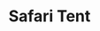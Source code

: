 ---
title: Safari Tent
slug: safari-tent
summary: Immerse yourself in the ideal blend of camping and comfort with our charming safari tent. A cozy double bed and all the essentials needed to create an unforgettable stay amidst nature's splendor.
image: /images/accommodation/safari-tent/card.webp
banner: /images/accommodation/safari-tent/banner.webp
seo_title: Safari Tent
seo_description: Immerse yourself in the ideal blend of camping and comfort with our charming safari tent. A cozy double bed and all the essentials needed to create an unforgettable stay amidst nature's splendor.
seo_image: src/images/accommodation/safari-tent/safaritent1.webp
published: true
features: [Double bed, Comfortable bedding, Towels available, Electricity in the tent, Access to all facilities]
gallery:
- src: /images/accommodation/safari-tent/safaritent1.webp
  alt: Safari Tent Overview
- src: /images/accommodation/safari-tent/safaritent2.webp
  alt: Safari Tent Interior
- src: /images/accommodation/safari-tent/safaritent3.webp
  alt: Safari Tent Exterior
- src: /images/accommodation/safari-tent/safaritent4.webp
  alt: Safari Tent Night
- src: /images/accommodation/safari-tent/safaritent5.webp
  alt: Safari Tent Additional View 1
- src: /images/accommodation/safari-tent/safaritent6.webp
  alt: Safari Tent Additional View 2
- src: /images/accommodation/safari-tent/safaritent7.webp
  alt: Safari Tent Additional View 3
- src: /images/accommodation/safari-tent/safaritent8.webp
  alt: Safari Tent Additional View 4
---